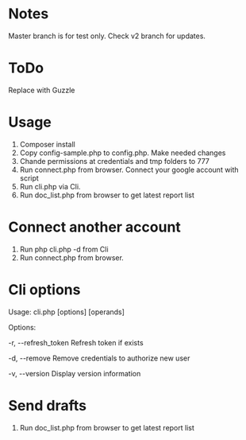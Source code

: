 # Notes
Master branch is for test only. Check v2 branch for updates.

# ToDo
Replace with Guzzle


# Usage
1. Composer install
2. Copy config-sample.php to config.php. Make needed changes
3. Chande permissions at credentials and tmp folders to 777
4. Run connect.php from browser. Connect your google account with script
5. Run cli.php via Cli.
6. Run doc_list.php from browser to get latest report list

# Connect another account
1. Run php cli.php -d from Cli
2. Run connect.php from browser.

# Cli options

Usage: cli.php [options] [operands]

Options:

  -r, --refresh_token     Refresh token if exists
  
  -d, --remove            Remove credentials to authorize new user
  
  -v, --version           Display version information

# Send drafts
1. Run doc_list.php from browser to get latest report list

